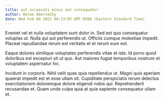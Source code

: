 ```yaml
---
title: aut occaecati minus aut consequatur
author: Helen Abernathy
date: Wed Feb 09 2022 08:23:05 GMT-0500 (Eastern Standard Time)
---
```

Eveniet vel et nulla voluptatem sunt dolor in. Sed est quo consequatur voluptas ut. Nulla qui aut perferendis ut. Officiis cumque molestiae impedit. Placeat repudiandae rerum est veritatis et et rerum eum est.

 Eaque dolores similique voluptates perferendis vitae et iste. Id porro quod doloribus est excepturi sit ut quo. Aut maiores fugiat temporibus nostrum et voluptatem aspernatur hic.

 Incidunt in corporis. Nihil velit quas quia repellendus ut. Magni quis aperiam quaerat impedit est et esse ullam sit. Cupiditate perspiciatis rerum delectus exercitationem doloremque dolore eligendi nobis qui. Reprehenderit recusandae et. Quam unde culpa quia at quia sapiente consequatur ullam et.